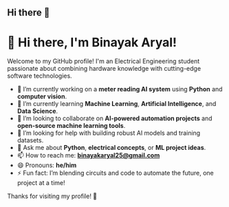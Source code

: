 ## Hi there 👋

# 👋 Hi there, I'm Binayak Aryal!

Welcome to my GitHub profile! I'm an Electrical Engineering student passionate about combining hardware knowledge with cutting-edge software technologies.

- 🔭 I’m currently working on a **meter reading AI system** using **Python** and **computer vision**.
- 🌱 I’m currently learning **Machine Learning**, **Artificial Intelligence**, and **Data Science**.
- 👯 I’m looking to collaborate on **AI-powered automation projects** and **open-source machine learning tools**.
- 🤔 I’m looking for help with building robust AI models and training datasets.
- 💬 Ask me about **Python**, **electrical concepts**, or **ML project ideas**.
- 📫 How to reach me: **binayakaryal25@gmail.com**
- 😄 Pronouns: **he/him**
- ⚡ Fun fact: I’m blending circuits and code to automate the future, one project at a time!

Thanks for visiting my profile! 🚀
